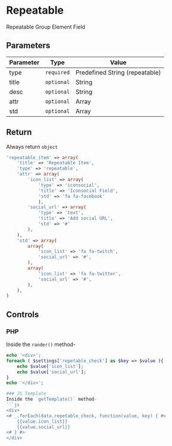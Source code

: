 #  Repeatable
Repeatable Group Element Field

## Parameters
Parameter | Type | Value
--- | --- | ---
type | `required` | Predefined String (repeatable)
title | `optional` | String
desc | `optional` | String
attr | `optional` | Array
std | `optional` | Array

## Return
Always return `object`


```php
'repeatable_item' => array(
    'title' => 'Repeatable Item',
    'type' => 'repeatable',
    'attr' => array(
	    'icon_list' => array(
		    'type' => 'iconsocial',
		    'title' => 'Iconsocial Field',
		    'std' => 'fa fa-facebook'
	        ),
		'social_url' => array(
		    'type' => 'text',
		    'title' => 'Add social URL',
		    'std' => '#'
		),
    ),
    'std' => array(
        array( 
            'icon_list' => 'fa fa-twitch',
            'social_url' => '#',
        ),
        array( 
            'icon_list' => 'fa fa-twitter',
            'social_url' => '#',
        ),
    ),
)
```


## Controls
### PHP
Inside the `rander()` method-
```php
echo '<div>';
foreach ( $settings['repetable_check'] as $key => $value ){
    echo $value['icon_list'];
    echo $value['social_url'];
}
echo '</div>';

### JS Template
Inside the `getTemplate()` method-
```js
<div>
<# _.forEach(data.repetable_check, function(value, key) { #>
    {{value.icon_list}}
    {{value.social_url}}
<# } #>
</div>
```
